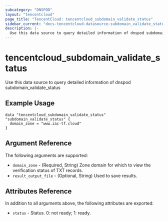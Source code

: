 ```yaml
---
subcategory: "DNSPOD"
layout: "tencentcloud"
page_title: "TencentCloud: tencentcloud_subdomain_validate_status"
sidebar_current: "docs-tencentcloud-datasource-subdomain_validate_status"
description: |-
  Use this data source to query detailed information of dnspod subdomain_validate_status
---
```


# tencentcloud_subdomain_validate_status

Use this data source to query detailed information of dnspod subdomain_validate_status

## Example Usage

```hcl
data "tencentcloud_subdomain_validate_status" "subdomain_validate_status" {
  domain_zone = "www.iac-tf.cloud"
}
```

## Argument Reference

The following arguments are supported:

* `domain_zone` - (Required, String) Zone domain for which to view the verification status of TXT records.
* `result_output_file` - (Optional, String) Used to save results.

## Attributes Reference

In addition to all arguments above, the following attributes are exported:

* `status` - Status. 0: not ready; 1: ready.


